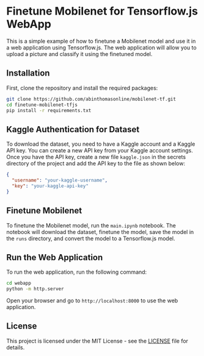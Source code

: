 # Finetune Mobilenet for Tensorflow.js WebApp

This is a simple example of how to finetune a Mobilenet model and use it in a web application using Tensorflow.js. The web application will allow you to upload a picture and classify it using the finetuned model.

## Installation

First, clone the repository and install the required packages:

```bash
git clone https://github.com/abinthomasonline/mobilenet-tf.git
cd finetune-mobilenet-tfjs
pip install -r requirements.txt
```

## Kaggle Authentication for Dataset

To download the dataset, you need to have a Kaggle account and a Kaggle API key. You can create a new API key from your Kaggle account settings. Once you have the API key, create a new file `kaggle.json` in the secrets directory of the project and add the API key to the file as shown below:

```json
{
  "username": "your-kaggle-username",
  "key": "your-kaggle-api-key"
}
```

## Finetune Mobilenet

To finetune the Mobilenet model, run the `main.ipynb` notebook. The notebook will download the dataset, finetune the model, save the model in the `runs` directory, and convert the model to a Tensorflow.js model.

## Run the Web Application

To run the web application, run the following command:

```bash
cd webapp
python -m http.server
```
Open your browser and go to `http://localhost:8000` to use the web application.

## License

This project is licensed under the MIT License - see the [LICENSE](LICENSE) file for details.
